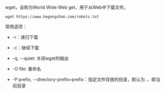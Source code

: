 wget，全称为World Wide Web get，用于从Web中下载文件。

```shell
wget https://www.hegongshan.com/robots.txt
```

常用选项：

* -r：递归下载

* -c：继续下载

* -q, --quiet: 关闭wget的输出

* -O file: 重命名

* -P prefix, --directory-prefix=prefix：指定文件存放的目录，默认为`.`，即当前目录
